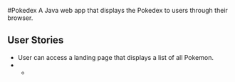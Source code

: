 #Pokedex
A Java web app that displays the Pokedex to users through their browser.

## User Stories
- User can access a landing page that displays a list of all Pokemon.
- -
